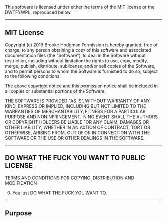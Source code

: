  This software is licensed under either the terms of the MIT license
  or the DWTFYWPL, reproduced below.

------------------------------------------------------------------------------
MIT License
------------------------------------------------------------------------------

Copyright (c) 2019 Brooke Hodgman
Permission is hereby granted, free of charge, to any person
obtaining a copy of this software and associated documentation
files (the "Software"), to deal in the Software without
restriction, including without limitation the rights to use,
copy, modify, merge, publish, distribute, sublicense, and/or sell
copies of the Software, and to permit persons to whom the
Software is furnished to do so, subject to the following
conditions:

The above copyright notice and this permission notice shall be
included in all copies or substantial portions of the Software.

THE SOFTWARE IS PROVIDED "AS IS", WITHOUT WARRANTY OF ANY KIND,
EXPRESS OR IMPLIED, INCLUDING BUT NOT LIMITED TO THE WARRANTIES
OF MERCHANTABILITY, FITNESS FOR A PARTICULAR PURPOSE AND
NONINFRINGEMENT. IN NO EVENT SHALL THE AUTHORS OR COPYRIGHT
HOLDERS BE LIABLE FOR ANY CLAIM, DAMAGES OR OTHER LIABILITY,
WHETHER IN AN ACTION OF CONTRACT, TORT OR OTHERWISE, ARISING
FROM, OUT OF OR IN CONNECTION WITH THE SOFTWARE OR THE USE OR
OTHER DEALINGS IN THE SOFTWARE.

------------------------------------------------------------------------------
 DO WHAT THE FUCK YOU WANT TO PUBLIC LICENSE
------------------------------------------------------------------------------

  TERMS AND CONDITIONS FOR COPYING, DISTRIBUTION AND MODIFICATION

 0. You just DO WHAT THE FUCK YOU WANT TO.

------------------------------------------------------------------------------
 Purpose
------------------------------------------------------------------------------
 I needed a simple, bare-bones, C++ JSON parser with no dependencies.
 This parser is written to be small and simple (LOC-JSON stands for lines of 
 code), so it's likely slower than other parsers and has a coarser API.

 This library is also designed to be replacable. The `migration` directory
 contains:
   `locjson_to_cpprest.h`
   `locjson_to_rapidjson.h`
 Which implement the same API as this file, but simply convert your calls to
 the cpprest or japidjson libraries.
 If you write code that uses this locjson, you can easily swap this file out
 for one of the above files later to switch to a better JSON parser.

 Why another no-dependencies single-file C++ JSON parser?
 I looked at some others and they were up to 20k LOC... This file is:
 ~140 lines of this comment block
 ~130 lines of API declaration + config block
 ~200 lines of implementation

------------------------------------------------------------------------------
 Limitations
------------------------------------------------------------------------------
 The parser should handle any valid JSON document. However, there is currently
 no API to *retrieve* fractional/floating point numbers, booleans, or null.

 Error reporting will return a flag (or throw an exception if you opt-in) when
 invalid JSON is detected, but there's no line number reporting or anything 
 helpful like that.

 The JSON builder is VERY simple. It only supports a single, non-nested object
 containing string keys, string values, or array values containing strings or 
 numbers.

------------------------------------------------------------------------------
 API configuration
------------------------------------------------------------------------------
 As different C++ projects may use different primitive types, you can use the 
  following `#define`s (BEFORE including locjson.h) to override the default types.

```
 #define               | typedef               | Default           | Notes
 LOCJSON_INT32         | locjson::Int32        | int32_t           |
 LOCJSON_UINT32        | locjson::UInt32       | uint32_t          |
 LOCJSON_CHAR          | locjson::Char         | char              | See Unicode section
 LOCJSON_STRING        | locjson::String       | std::string       | Must support construction from `const LOCJSON_CHAR*`
 LOCJSON_STRING_VIEW   | locjson::StringView   | std::string_view* | *If C++17 is available, else std::string
 LOCJSON_STRING_STREAM | locjson::StringStream | std::stringstream | 
```

 The behavior of this header can further be modified by using the following 
  `#define`s (BEFORE including locjson.h)
```
 #define                    | Notes                   
 LOCJSON_EXCEPTION(message) | See Exceptions section
 LOCJSON_LITERAL(x)         | See Unicode section
 LOCJSON_FUNCTION           | See Integration section         
 LOCJSON_IMPLEMENTATION     | See Integration section
```
------------------------------------------------------------------------------
 Integration
------------------------------------------------------------------------------
 This API is provided in the "single header" style to support simple and flexible
  integration into your project (see https://github.com/nothings/single_file_libs).
  The implementation of function bodies will be excluded unless you define
  `LOCJSON_IMPLEMENTATION` before including locjson.h.

 Typical linking:
  In one CPP file, before including locjson.h:
   `#define LOCJSON_IMPLEMENTATION`

 Inline linking:
  In every CPP file that uses the API, before including locjson.h:
   `#define LOCJSON_IMPLEMENTATION`
   `#define LOCJSON_FUNCTION inline`

 Aside from `LOCJSON_IMPLEMENTATION` / `LOCJSON_FUNCTION`, you should take care
  to ensure that every other `LOCJSON_*` macro is defined to the same value in
  all of your CPP files that use the locjson API.

------------------------------------------------------------------------------
 Exceptions
------------------------------------------------------------------------------
 Support for C++ exceptions is opt-in. Define the following (or an alternative
  based on your own exception classes) before including locjson.h:
```
 #define LOCJSON_EXCEPTION(message) throw std::runtime_error(message)
```
------------------------------------------------------------------------------
 Unicode
------------------------------------------------------------------------------
 To build a wide-character version of the API, define the following before
  including locjson.h:
```
 #define LOCJSON_WIDE
```
------------------------------------------------------------------------------
 C++17
------------------------------------------------------------------------------
 When built on a C++17 compiler, the parser will not perform any memory 
 allocations. On earlier compilers, the parser will perform a lot of temporary
 memory allocations...

 Microsoft Visual Studio reports the wrong value for `__cplusplus` by default
 for reasons. To enable C++17 suppport in MSVC, you need to add these compiler
 switches:
  `/Zc:__cplusplus /std:c++17`
 OR:
  `/Zc:__cplusplus /std:c++latest`

------------------------------------------------------------------------------